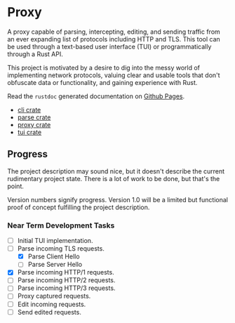 # Proxy

A proxy capable of parsing, intercepting, editing, and sending traffic from an ever expanding list of protocols including HTTP and TLS. This tool can be used through a text-based user interface (TUI) or programmatically through a Rust API.

This project is motivated by a desire to dig into the messy world of implementing network protocols, valuing clear and usable tools that don't obfuscate data or functionality, and gaining experience with Rust.

Read the `rustdoc` generated documentation on [Github Pages](https://watsonkp.github.io/proxy/README.html).
* [cli crate](https://watsonkp.github.io/proxy/cli/index.html)
* [parse crate](https://watsonkp.github.io/proxy/parse/index.html)
* [proxy crate](https://watsonkp.github.io/proxy/proxy/index.html)
* [tui crate](https://watsonkp.github.io/proxy/tui/index.html)

## Progress
The project description may sound nice, but it doesn't describe the current rudimentary project state. There is a lot of work to be done, but that's the point.

Version numbers signify progress. Version 1.0 will be a limited but functional proof of concept fulfilling the project description.

### Near Term Development Tasks
* [ ] Initial TUI implementation.
* [ ] Parse incoming TLS requests.
	* [x] Parse Client Hello
	* [ ] Parse Server Hello
* [x] Parse incoming HTTP/1 requests.
* [ ] Parse incoming HTTP/2 requests.
* [ ] Parse incoming HTTP/3 requests.
* [ ] Proxy captured requests.
* [ ] Edit incoming requests.
* [ ] Send edited requests.
